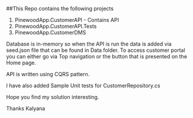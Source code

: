 ##This Repo contains the following projects
1. PinewoodApp.CustomerAPI - Contains API
2. PinewoodApp.CustomerAPI.Tests
3. PinewoodApp.CustomerDMS

Database is in-memory so when the API is run the data is added via seed.json file that can be found in Data folder.
To access customer portal you can either go via Top navigation or the button that is presented on the Home page.

API is written using CQRS pattern. 

I have also added Sample Unit tests for CustomerRepository.cs

Hope you find my solution interesting. 

Thanks
Kalyana

